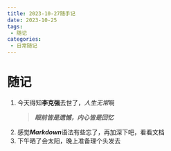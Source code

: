 ```yaml
---
title: 2023-10-27随手记
date: 2023-10-25
tags:
 - 随记
categories:
 - 日常随记
---
```


# 随记
1. 今天得知**李克强**去世了，*人生无常*啊
   > ***眼前皆是遗憾，内心皆是回忆***
2. 感觉***Markdown***语法有些忘了，再加深下吧，看看文档
3. 下午晒了会太阳，晚上准备理个头发去

              